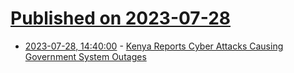 # [Published on 2023-07-28](index.md)

* [2023-07-28, 14:40:00](https://it.slashdot.org/story/23/07/28/1253224/kenya-reports-cyber-attacks-causing-government-system-outages?utm_source=rss1.0mainlinkanon&utm_medium=feed) - [Kenya Reports Cyber Attacks Causing Government System Outages](https://it.slashdot.org/story/23/07/28/1253224/kenya-reports-cyber-attacks-causing-government-system-outages?utm_source=rss1.0mainlinkanon&utm_medium=feed)
